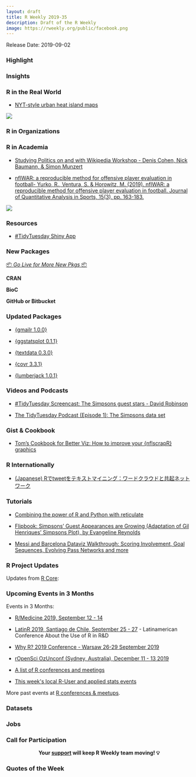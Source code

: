 ```yaml
---
layout: draft
title: R Weekly 2019-35
description: Draft of the R Weekly
image: https://rweekly.org/public/facebook.png
---
```


Release Date: 2019-09-02

###  Highlight



### Insights




### R in the Real World

+ [NYT-style urban heat island maps](https://www.katiejolly.io/blog/2019-08-28/nyt-urban-heat)

![](https://raw.githubusercontent.com/rweekly/image/master/2019-09-02/nytmap.png)

###  R in Organizations



###  R in Academia

+ [Studying Politics on and with Wikipedia Workshop - Denis Cohen, Nick Baumann, & Simon Munzert](https://www.mzes.uni-mannheim.de/socialsciencedatalab/article/studying-politics-wikipedia/)

+ [nflWAR: a reproducible method for offensive player evaluation in football- Yurko, R., Ventura, S. & Horowitz, M. (2019). nflWAR: a reproducible method for offensive player evaluation in football. Journal of Quantitative Analysis in Sports, 15(3), pp. 163-183.](https://www.degruyter.com/view/j/jqas.2019.15.issue-3/jqas-2018-0010/jqas-2018-0010.xml)

![](https://raw.githubusercontent.com/rweekly/image/master/2019-09-02/nflscrapr.jpg)

###  Resources

+ [#TidyTuesday Shiny App](https://nsgrantham.shinyapps.io/tidytuesdayrocks/)


###  New Packages

<p class="added-hostname"><a href="https://rweekly.org/live" target="_blank" class="externalLink">📦 <i>Go Live for More New Pkgs</i> 📦</a></p>

**CRAN**



**BioC**



**GitHub or Bitbucket**



### Updated Packages

+ [{gmailr 1.0.0}](https://www.tidyverse.org/articles/2019/08/gmailr-1-0-0/)

+ [{ggstatsplot 0.1.1}](https://cran.r-project.org/web/packages/ggstatsplot/news/news.html)

+ [{textdata 0.3.0}](https://github.com/emilhvitfeldt/textdata)

+ [{covr 3.3.1}](https://github.com/r-lib/covr/releases/tag/v3.3.1)

+ [{lumberjack 1.0.1}](https://cran.r-project.org/web/packages/lumberjack/index.html)

###  Videos and Podcasts

+ [#TidyTuesday Screencast: The Simpsons guest stars - David Robinson](https://t.co/Zw763ENYOq?amp=1)

+ [The TidyTuesday Podcast (Episode 1): The Simpsons data set](https://tidytuesday.fireside.fm/1)

### Gist & Cookbook

+ [Tom’s Cookbook for Better Viz: How to improve your {nflscrapR} graphics](https://jthomasmock.github.io/nfl_plotting_cookbook/)

### R Internationally

+ [(Japanese) Rでtweetをテキストマイニング：ワードクラウドと共起ネットワーク](https://www.medi-08-data-06.work/entry/text_mining)

###  Tutorials

+ [Combining the power of R and Python with reticulate](https://www.programmingwithr.com/combining-the-power-of-r-and-python-with-reticulate/)

+ [Flipbook: Simpsons’ Guest Appearances are Growing
(Adaptation of Gil Henriques’ Simpsons Plot), by Evangeline Reynolds](https://evamaerey.github.io/tidytuesday_walk_through/simpsons.html#1)

+ [Messi and Barcelona Dataviz Walkthrough: Scoring Involvement, Goal Sequences, Evolving Pass Networks and more](https://wiscostret.wordpress.com/2019/08/25/messi-and-barcelona-dataviz-walkthrough/)

<!--<div class="post-more-begi
n></div><div class="post-more-end"></div>-->

###  R Project Updates

Updates from [R Core](http://developer.r-project.org/blosxom.cgi/R-devel/NEWS):


###  Upcoming Events in 3 Months

Events in 3 Months:

+ [R/Medicine 2019, September 12 - 14](https://r-medicine.com/)

+ [LatinR 2019, Santiago de Chile, September 25 - 27](http://latin-r.com) - Latinamerican Conference About the Use of R in R&D

+ [Why R? 2019 Conference - Warsaw 26-29 September 2019](http://whyr.pl/2019/)

+ [rOpenSci OzUnconf (Sydney, Australia), December 11 - 13 2019](https://ozunconf19.ropensci.org/)

+ [A list of R conferences and meetings](https://jumpingrivers.github.io/meetingsR/events.html)

+ [This week's local R-User and applied stats events](https://community.rstudio.com/c/irl)


More past events at [R conferences & meetups](https://conf.rweekly.org).


### Datasets

### Jobs




###  Call for Participation


<p class="hide-support added-hostname support-rweekly" style="text-align: center;font-weight: bold;">Your <a class="non-visited externalLink" href="https://www.patreon.com/rweekly" onclick="pas(this)">support</a> will keep R Weekly team moving! 💡</p>

###  Quotes of the Week

